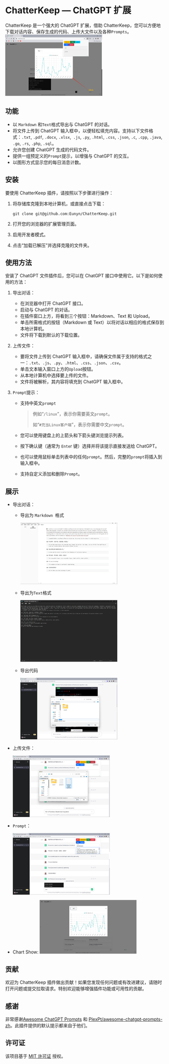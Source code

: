 
# ChatterKeep — ChatGPT 扩展

ChatterKeep 是一个强大的 ChatGPT 扩展，借助 ChatterKeep，您可以方便地下载对话内容、保存生成的代码、上传大文件以及各种`Prompts`。[<img src="https://github.com/Eunyn/ChatterKeep/blob/main/image/main.png" alt="main" style="zoom:30%;" />](https://youtu.be/RrRpUIcM86s)

## 功能

- 以 `Markdown` 和`Text`格式导出与 ChatGPT 的对话。
- 将文件上传到 ChatGPT 输入框中，以便轻松填充内容。支持以下文件格式：`.txt`, `.pdf`, `.docx`, `.xlsx`,` .js`, `.py`, `.html`, `.css`, `.json`, `.c`, `.cpp`, `.java`, `.go`, `.rs`, `.php`, `.sql`。
- 允许您创建 ChatGPT 生成的代码文件。
- 提供一组预定义的`Prompt`提示，以增强与 ChatGPT 的交互。
- 以图形方式显示您的每日消息计数。

## 安装

要使用 ChatterKeep 插件，请按照以下步骤进行操作：

1. 将存储库克隆到本地计算机，或直接点击下载：

   ```
   git clone git@github.com:Eunyn/ChatterKeep.git
   ```

2. 打开您的浏览器的扩展管理页面。

3. 启用开发者模式。

4. 点击“加载已解压”并选择克隆的文件夹。

## 使用方法

安装了 ChatGPT 文件插件后，您可以在 ChatGPT 接口中使用它。以下是如何使用的方法：

1. 导出对话：
   - 在浏览器中打开 ChatGPT 接口。
   - 启动与 ChatGPT 的对话。
   - 在插件窗口上方，将看到三个按钮：Markdown、Text 和 Upload。
   - 单击所需格式的按钮（Markdown 或 Text）以将对话以相应的格式保存到本地计算机。
   - 文件将下载到默认的下载位置。
   
2. 上传文件：
   - 要将文件上传到 ChatGPT 输入框中，请确保文件属于支持的格式之一：`.txt`、`.js`、`.py`、`.html`、`.css`、`.json`、`.csv`。
   - 单击文本输入窗口上方的`Upload`按钮。
   - 从本地计算机中选择要上传的文件。
   - 文件将被解析，其内容将填充到 ChatGPT 输入框中。
   
3. `Prompt`提示：
   - 支持中英文`prompt`
   
     > 例如“`/linux`”，表示你需要英文`prompt`。
     >
     > 如“`#充当Linux客户端`”，表示你需要中文`prompt`。
   
   - 您可以使用键盘上的上箭头和下箭头键浏览提示列表。
   
   - 按下确认键（通常为 `Ente`r 键）选择并将该提示直接发送给 ChatGPT。
   
   - 也可以使用鼠标单击列表中的任何`prompt`。然后，完整的`prompt`将插入到输入框中。
   
   - 支持自定义添加和删除`Prompt`。

## 展示

- 导出对话：

  - 导出为 `Markdown `格式

    <img src="https://github.com/Eunyn/ChatterKeep/blob/main/image/markdown.png" alt="markdown" style="zoom:30%;" />

  - 导出为`Text`格式

    <img src="https://github.com/Eunyn/ChatterKeep/blob/main/image/text.png" alt="text" style="zoom:30%;" />

  - 导出代码

    <img src="https://github.com/Eunyn/ChatterKeep/blob/main/image/code.png" alt="code" style="zoom:30%;" />

- 上传文件：

  <img src="https://github.com/Eunyn/ChatterKeep/blob/main/image/upload.png" alt="upload" style="zoom:30%;" />

- `Prompt`：

  <img src="https://github.com/Eunyn/ChatterKeep/blob/main/image/prompts.png" alt="prompts" style="zoom:30%;" />
  
- Chart Show:
   <img src="https://github.com/Eunyn/ChatterKeep/blob/main/image/chart.png" alt="chart" style="zoom:30%;" />
  
## 贡献

欢迎为 ChatterKeep 插件做出贡献！如果您发现任何问题或有改进建议，请随时打开问题或提交拉取请求。特别欢迎能够增强插件功能或可用性的贡献。

## 感谢

非常感谢[Awesome ChatGPT Prompts](https://github.com/f/awesome-chatgpt-prompts) 和 [PlexPt/awesome-chatgpt-prompts-zh](https://github.com/PlexPt/awesome-chatgpt-prompts-zh)。此插件提供的默认提示都来自于他们。

## 许可证

该项目基于 [MIT 许可证](https://chat.openai.com/c/LICENSE) 授权。
